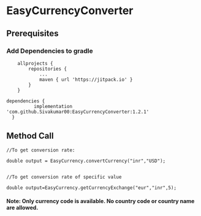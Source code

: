 # EasyCurrencyConverter

## Prerequisites

### Add Dependencies to gradle

```
	allprojects {
		repositories {
			...
			maven { url 'https://jitpack.io' }
		}
	}
  ```
  
  ```
  dependencies {
	        implementation 'com.github.Sivakumar00:EasyCurrencyConverter:1.2.1'
	}
  ```
  
## Method Call

```
//To get conversion rate: 

double output = EasyCurrency.convertCurrency("inr","USD");


//To get conversion rate of specific value

double output=EasyCurrency.getCurrencyExchange("eur","inr",5);

```

#### Note: Only currency code is available. No country code or country name are allowed.

